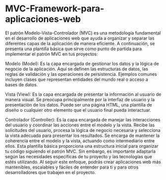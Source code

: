 # MVC-Framework-para-aplicaciones-web

El patrón Modelo-Vista-Controlador (MVC) es una metodología fundamental en el desarrollo de aplicaciones web que ayuda a organizar y separar las diferentes capas de la aplicación de manera eficiente. A continuación, se presenta una plantilla básica que sirve como punto de partida para implementar el patrón MVC en tus proyectos:

Modelo (Model):
Es la capa encargada de gestionar los datos y la lógica de negocio de la aplicación.
Aquí se definen las estructuras de datos, las reglas de validación y las operaciones de persistencia.
Ejemplos comunes incluyen clases que representan entidades del mundo real o acceso a bases de datos.

Vista (View):
Es la capa encargada de presentar la información al usuario de manera visual.
Se preocupa principalmente por la interfaz de usuario y la presentación de los datos.
Puede ser una página HTML, una plantilla de diseño o cualquier otro elemento que el usuario final pueda interactuar.

Controlador (Controller):
Es la capa encargada de manejar las interacciones del usuario y coordinar las acciones entre el modelo y la vista.
Recibe las solicitudes del usuario, procesa la lógica de negocio necesaria y selecciona la vista adecuada para presentar los resultados.
Se encarga de mantener la coherencia entre el modelo y la vista, actuando como intermediario entre ellos.
Esta plantilla básica proporciona una estructura inicial para organizar tu código siguiendo el patrón MVC. Sin embargo, es importante adaptarla según las necesidades específicas de tu proyecto y las tecnologías que estés utilizando. Al seguir este enfoque, podrás crear aplicaciones web más mantenibles, escalables y fáciles de entender para ti y para otros desarrolladores que trabajen en el proyecto.
